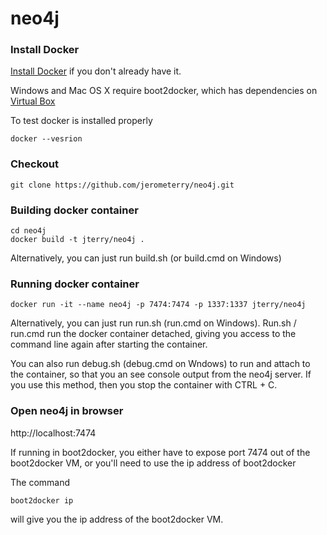 neo4j
=====

### Install Docker
[Install Docker](https://docs.docker.com/installation/) if you don't already have it. 

Windows and Mac OS X require boot2docker, which has dependencies on [Virtual Box](https://www.virtualbox.org/wiki/Downloads)

To test docker is installed properly

```
docker --vesrion
```

### Checkout

```
git clone https://github.com/jerometerry/neo4j.git
```

### Building docker container

```
cd neo4j
docker build -t jterry/neo4j .
```

Alternatively, you can just run build.sh (or build.cmd on Windows)

### Running docker container

```
docker run -it --name neo4j -p 7474:7474 -p 1337:1337 jterry/neo4j
```

Alternatively, you can just run run.sh (run.cmd on Windows). Run.sh / run.cmd run the docker container detached, giving you access to the command line again after starting the container. 

You can also run debug.sh (debug.cmd on Wndows) to run and attach to the container, so that you an see console output from the neo4j server. If you use this method, then you stop the container with CTRL + C.

### Open neo4j in browser

http://localhost:7474

If running in boot2docker, you either have to expose port 7474 out of the boot2docker VM, or you'll need to use the ip address of boot2docker

The command 

```
boot2docker ip
```

will give you the ip address of the boot2docker VM.

